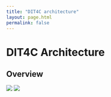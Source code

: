 ```yaml
---
title: "DIT4C architecture"
layout: page.html
permalink: false
---
```


# DIT4C Architecture

## Overview

![](images/diagrams/high-level-arch.dot.svg)
![](images/diagrams/pod-components.dot.svg)
